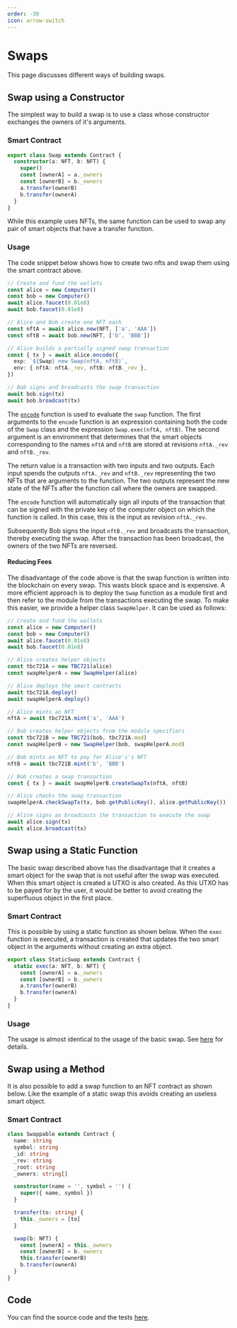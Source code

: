 ```yaml
---
order: -30
icon: arrow-switch
---
```


# Swaps

This page discusses different ways of building swaps.

## Swap using a Constructor

The simplest way to build a swap is to use a class whose constructor exchanges the owners of it's arguments.

### Smart Contract

```ts
export class Swap extends Contract {
  constructor(a: NFT, b: NFT) {
    super()
    const [ownerA] = a._owners
    const [ownerB] = b._owners
    a.transfer(ownerB)
    b.transfer(ownerA)
  }
}
```

While this example uses NFTs, the same function can be used to swap any pair of smart objects that have a transfer function.


### Usage

The code snippet below shows how to create two nfts and swap them using the smart contract above.

```ts
// Create and fund the wallets
const alice = new Computer()
const bob = new Computer()
await alice.faucet(0.01e8)
await bob.faucet(0.01e8)

// Alice and Bob create one NFT each
const nftA = await alice.new(NFT, ['a', 'AAA'])
const nftB = await bob.new(NFT, ['b', 'BBB'])

// Alice builds a partially signed swap transaction
const { tx } = await alice.encode({
  exp: `${Swap} new Swap(nftA, nftB)`,
  env: { nftA: nftA._rev, nftB: nftB._rev },
})

// Bob signs and broadcasts the swap transaction
await bob.sign(tx)
await bob.broadcast(tx)
```

The [`encode`](./API/encode.md) function is used to evaluate the `swap` function. The first arguments to the `encode` function is an expression containing both the code of the `Swap` class and the expression `Swap.exec(nftA, nftB)`. The second argument is an environment that determines that the smart objects corresponding to the names `nftA` and `nftB` are stored at revisions `nftA._rev` and `nftB._rev`. 

The return value is a transaction with two inputs and two outputs. Each input spends the outputs `nftA._rev` and `nftB._rev` representing the two NFTs that are arguments to the function. The two outputs represent the new state of the NFTs after the function call where the owners are swapped.

The `encode` function will automatically sign all inputs of the transaction that can be signed with the private key of the computer object on which the function is called. In this case, this is the input as revision `nftA._rev`.

Subsequently Bob signs the input `nftB._rev` and broadcasts the transaction, thereby executing the swap. After the transaction has been broadcast, the owners of the two NFTs are reversed.

#### Reducing Fees

The disadvantage of the code above is that the swap function is written into the blockchain on every swap. This wasts block space and is expensive. A more efficient approach is to deploy the `Swap` function as a module first and then refer to the module from the transactions executing the swap. To make this easier, we provide a helper class `SwapHelper`. It can be used as follows:

```ts
// Create and fund the wallets
const alice = new Computer()
const bob = new Computer()
await alice.faucet(0.01e8)
await bob.faucet(0.01e8)

// Alice creates helper objects
const tbc721A = new TBC721(alice)
const swapHelperA = new SwapHelper(alice)

// Alice deploys the smart contracts
await tbc721A.deploy()
await swapHelperA.deploy()

// Alice mints an NFT
nftA = await tbc721A.mint('a', 'AAA')

// Bob creates helper objects from the module specifiers
const tbc721B = new TBC721(bob, tbc721A.mod)
const swapHelperB = new SwapHelper(bob, swapHelperA.mod)

// Bob mints an NFT to pay for Alice's's NFT
nftB = await tbc721B.mint('b', 'BBB')

// Bob creates a swap transaction
const { tx } = await swapHelperB.createSwapTx(nftA, nftB)

// Alice checks the swap transaction
swapHelperA.checkSwapTx(tx, bob.getPublicKey(), alice.getPublicKey())

// Alice signs an broadcasts the transaction to execute the swap
await alice.sign(tx)
await alice.broadcast(tx)
```


## Swap using a Static Function

The basic swap described above has the disadvantage that it creates a smart object for the swap that is not useful after the swap was executed. When this smart object is created a UTXO is also created. As this UTXO has to be payed for by the user, it would be better to avoid creating the superfluous object in the first place.

### Smart Contract

This is possible by using a static function as shown below. When the `exec` function is executed, a transaction is created that updates the two smart object in the arguments without creating an extra object.


```ts
export class StaticSwap extends Contract {
  static exec(a: NFT, b: NFT) {
    const [ownerA] = a._owners
    const [ownerB] = b._owners
    a.transfer(ownerB)
    b.transfer(ownerA)
  }
}
```

### Usage

The usage is almost identical to the usage of the basic swap. See [here](https://github.com/bitcoin-computer/monorepo/tree/main/packages/swap#readme) for details.

## Swap using a Method

It is also possible to add a swap function to an NFT contract as shown below. Like the example of a static swap this avoids creating an useless smart object. 

### Smart Contract

```ts
class Swappable extends Contract {
  name: string
  symbol: string
  _id: string
  _rev: string
  _root: string
  _owners: string[]

  constructor(name = '', symbol = '') {
    super({ name, symbol })
  }

  transfer(to: string) {
    this._owners = [to]
  }

  swap(b: NFT) {
    const [ownerA] = this._owners
    const [ownerB] = b._owners
    this.transfer(ownerB)
    b.transfer(ownerA)
  }
}
```


## Code

You can find the source code and the tests [here](https://github.com/bitcoin-computer/monorepo/tree/main/packages/swap#readme).